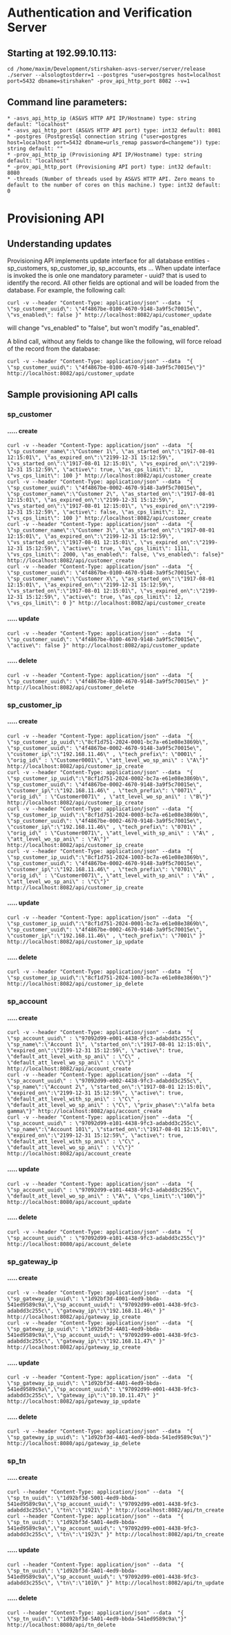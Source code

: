 # Authentication and Verification Server 

## Starting at 192.99.10.113:
```
cd /home/maxim/Development/stirshaken-asvs-server/server/release
./server --alsologtostderr=1 --postgres "user=postgres host=localhost port=5432 dbname=stirshaken" -prov_api_http_port 8082 --v=1
```

## Command line parameters:
    * -asvs_api_http_ip (AS&VS HTTP API IP/Hostname) type: string  default: "localhost"
    * -asvs_api_http_port (AS&VS HTTP API port) type: int32 default: 8081
    * -postgres (PostgresSql connection string ("user=postgres host=localhost port=5432 dbname=urls_remap password=changeme")) type: string default: ""
    * -prov_api_http_ip (Provisioning API IP/Hostname) type: string  default: "localhost"
    * -prov_api_http_port (Provisioning API port) type: int32 default: 8080
    * -threads (Number of threads used by AS&VS HTTP API. Zero means to default to the number of cores on this machine.) type: int32 default: 0

# Provisioning API
## Understanding updates
Provisioning API implements update interface for all database entities - sp_customers, sp_customer_ip, sp_accounts, ets ...
When update interface is invoked the is onle one mandatory parameter - uuid? that is used to identify the record. All other fields are optional and will be loaded from the database.
For example, the following call:
```
curl -v --header "Content-Type: application/json" --data  "{ \"sp_customer_uuid\": \"4f4867be-0100-4670-9148-3a9f5c70015e\", \"vs_enabled\": false }" http://localhost:8082/api/customer_update
```
will change "vs_enabled" to "false", but won't modify "as_enabled".

A blind call, without any fields to change like the following, will force reload of the record from the database:
```
curl -v --header "Content-Type: application/json" --data  "{ \"sp_customer_uuid\": \"4f4867be-0100-4670-9148-3a9f5c70015e\"}" http://localhost:8082/api/customer_update
```

## Sample provisioning API calls
### sp_customer
#### ..... create
```
curl -v --header "Content-Type: application/json" --data  "{ \"sp_customer_name\":\"Customer 1\", \"as_started_on\":\"1917-08-01 12:15:01\", \"as_expired_on\":\"2199-12-31 15:12:59\", \"vs_started_on\":\"1917-08-01 12:15:01\", \"vs_expired_on\":\"2199-12-31 15:12:59\", \"active\": true, \"as_cps_limit\": 12, \"vs_cps_limit\": 100 }" http://localhost:8082/api/customer_create
curl -v --header "Content-Type: application/json" --data  "{ \"sp_customer_uuid\": \"4f4867be-0002-4670-9148-3a9f5c70015e\", \"sp_customer_name\":\"Customer 2\", \"as_started_on\":\"1917-08-01 12:15:01\", \"as_expired_on\":\"2199-12-31 15:12:59\", \"vs_started_on\":\"1917-08-01 12:15:01\", \"vs_expired_on\":\"2199-12-31 15:12:59\", \"active\": false, \"as_cps_limit\": 12, \"vs_cps_limit\": 100 }" http://localhost:8082/api/customer_create
curl -v --header "Content-Type: application/json" --data  "{  \"sp_customer_name\":\"Customer 3\", \"as_started_on\":\"1917-08-01 12:15:01\", \"as_expired_on\":\"2199-12-31 15:12:59\", \"vs_started_on\":\"1917-08-01 12:15:01\", \"vs_expired_on\":\"2199-12-31 15:12:59\", \"active\": true, \"as_cps_limit\": 1111, \"vs_cps_limit\": 2000, \"as_enabled\": false, \"vs_enabled\": false}" http://localhost:8082/api/customer_create
curl -v --header "Content-Type: application/json" --data  "{ \"sp_customer_uuid\": \"4f4867be-0100-4670-9148-3a9f5c70015e\", \"sp_customer_name\":\"Customer X\", \"as_started_on\":\"1917-08-01 12:15:01\", \"as_expired_on\":\"2199-12-31 15:12:59\", \"vs_started_on\":\"1917-08-01 12:15:01\", \"vs_expired_on\":\"2199-12-31 15:12:59\", \"active\": true, \"as_cps_limit\": 12, \"vs_cps_limit\": 0 }" http://localhost:8082/api/customer_create
```
#### ..... update
```
curl -v --header "Content-Type: application/json" --data  "{ \"sp_customer_uuid\": \"4f4867be-0100-4670-9148-3a9f5c70015e\", \"active\": false }" http://localhost:8082/api/customer_update
```
#### ..... delete
```
curl -v --header "Content-Type: application/json" --data  "{ \"sp_customer_uuid\": \"4f4867be-0100-4670-9148-3a9f5c70015e\" }" http://localhost:8082/api/customer_delete
```
### sp_customer_ip
#### ..... create
```
curl -v --header "Content-Type: application/json" --data  "{ \"sp_customer_ip_uuid\":\"8cf1d751-2024-0001-bc7a-e61e08e3869b\",  \"sp_customer_uuid\": \"4f4867be-0002-4670-9148-3a9f5c70015e\", \"customer_ip\":\"192.168.11.46\" , \"tech_prefix\": \"0001\" , \"orig_id\" : \"Customer0001\", \"att_level_wo_sp_ani\" : \"A\"}" http://localhost:8082/api/customer_ip_create
curl -v --header "Content-Type: application/json" --data  "{ \"sp_customer_ip_uuid\":\"8cf1d751-2024-0002-bc7a-e61e08e3869b\",  \"sp_customer_uuid\": \"4f4867be-0002-4670-9148-3a9f5c70015e\", \"customer_ip\":\"192.168.11.46\" , \"tech_prefix\": \"0071\" , \"orig_id\" : \"Customer0071\" , \"att_level_wo_sp_ani\" : \"B\"}" http://localhost:8082/api/customer_ip_create
curl -v --header "Content-Type: application/json" --data  "{ \"sp_customer_ip_uuid\":\"8cf1d751-2024-0003-bc7a-e61e08e3869b\",  \"sp_customer_uuid\": \"4f4867be-0002-4670-9148-3a9f5c70015e\", \"customer_ip\":\"192.168.11.46\" , \"tech_prefix\": \"0701\" , \"orig_id\" : \"Customer0071\", \"att_level_with_sp_ani\" : \"A\" , \"att_level_wo_sp_ani\" : \"A\"}" http://localhost:8082/api/customer_ip_create
curl -v --header "Content-Type: application/json" --data  "{ \"sp_customer_ip_uuid\":\"8cf1d751-2024-1003-bc7a-e61e08e3869b\",  \"sp_customer_uuid\": \"4f4867be-0002-4670-9148-3a9f5c70015e\", \"customer_ip\":\"192.168.11.46\" , \"tech_prefix\": \"0701\" , \"orig_id\" : \"Customer0071\", \"att_level_with_sp_ani\" : \"A\" , \"att_level_wo_sp_ani\" : \"C\"}" http://localhost:8082/api/customer_ip_create
```
#### ..... update
```
curl -v --header "Content-Type: application/json" --data  "{ \"sp_customer_ip_uuid\":\"8cf1d751-2024-0001-bc7a-e61e08e3869b\",  \"sp_customer_uuid\": \"4f4867be-0002-4670-9148-3a9f5c70015e\", \"customer_ip\":\"192.168.11.46\" , \"tech_prefix\": \"7001\" }" http://localhost:8082/api/customer_ip_update
```
#### ..... delete
```
curl -v --header "Content-Type: application/json" --data  "{ \"sp_customer_ip_uuid\":\"8cf1d751-2024-1003-bc7a-e61e08e3869b\"}" http://localhost:8082/api/customer_ip_delete
```
### sp_account
#### ..... create
```
curl -v --header "Content-Type: application/json" --data  "{ \"sp_account_uuid\" : \"97092d99-e001-4438-9fc3-adabdd3c255c\", \"sp_name\":\"Account 1\", \"started_on\":\"1917-08-01 12:15:01\", \"expired_on\":\"2199-12-31 15:12:59\", \"active\": true, \"default_att_level_with_sp_ani\" : \"C\" , \"default_att_level_wo_sp_ani\" : \"C\"}" http://localhost:8082/api/account_create
curl -v --header "Content-Type: application/json" --data  "{ \"sp_account_uuid\" : \"97092d99-e002-4438-9fc3-adabdd3c255c\", \"sp_name\":\"Account 2\", \"started_on\":\"1917-08-01 12:15:01\", \"expired_on\":\"2199-12-31 15:12:59\", \"active\": true, \"default_att_level_with_sp_ani\" : \"C\" , \"default_att_level_wo_sp_ani\" : \"C\", \"priv_phase\":\"alfa beta gamma\"}" http://localhost:8082/api/account_create
curl -v --header "Content-Type: application/json" --data  "{ \"sp_account_uuid\" : \"97092d99-e101-4438-9fc3-adabdd3c255c\", \"sp_name\":\"Account 101\", \"started_on\":\"1917-08-01 12:15:01\", \"expired_on\":\"2199-12-31 15:12:59\", \"active\": true, \"default_att_level_with_sp_ani\" : \"C\" , \"default_att_level_wo_sp_ani\" : \"C\"}" http://localhost:8082/api/account_create
```
#### ..... update
```
curl -v --header "Content-Type: application/json" --data  "{ \"sp_account_uuid\" : \"97092d99-e101-4438-9fc3-adabdd3c255c\", \"default_att_level_wo_sp_ani\" : \"A\", \"cps_limit\":\"100\"}" http://localhost:8080/api/account_update
```
#### ..... delete
```
curl -v --header "Content-Type: application/json" --data  "{ \"sp_account_uuid\" : \"97092d99-e101-4438-9fc3-adabdd3c255c\"}" http://localhost:8080/api/account_delete
```
### sp_gateway_ip
#### ..... create
```
curl -v --header "Content-Type: application/json" --data  "{  \"sp_gateway_ip_uuid\": \"1d92bf3d-4001-4ed9-bbda-541ed9589c9a\",\"sp_account_uuid\": \"97092d99-e001-4438-9fc3-adabdd3c255c\", \"gateway_ip\":\"192.168.11.46\" }" http://localhost:8082/api/gateway_ip_create
curl -v --header "Content-Type: application/json" --data  "{  \"sp_gateway_ip_uuid\": \"1d92bf3d-4A01-4ed9-bbda-541ed9589c9a\",\"sp_account_uuid\": \"97092d99-e001-4438-9fc3-adabdd3c255c\", \"gateway_ip\":\"192.168.11.47\" }" http://localhost:8082/api/gateway_ip_create
```
#### ..... update
```
curl -v --header "Content-Type: application/json" --data  "{  \"sp_gateway_ip_uuid\": \"1d92bf3d-4A01-4ed9-bbda-541ed9589c9a\",\"sp_account_uuid\": \"97092d99-e001-4438-9fc3-adabdd3c255c\", \"gateway_ip\":\"10.10.11.47\" }" http://localhost:8082/api/gateway_ip_update
```
#### ..... delete
```
curl -v --header "Content-Type: application/json" --data  "{  \"sp_gateway_ip_uuid\": \"1d92bf3d-4A01-4ed9-bbda-541ed9589c9a\"}" http://localhost:8080/api/gateway_ip_delete
```

### sp_tn
#### ..... create
```
curl --header "Content-Type: application/json" --data  "{  \"sp_tn_uuid\": \"1d92bf3d-5001-4ed9-bbda-541ed9589c9a\",\"sp_account_uuid\": \"97092d99-e001-4438-9fc3-adabdd3c255c\", \"tn\":\"1921\" }" http://localhost:8082/api/tn_create
curl --header "Content-Type: application/json" --data  "{  \"sp_tn_uuid\": \"1d92bf3d-5A01-4ed9-bbda-541ed9589c9a\",\"sp_account_uuid\": \"97092d99-e001-4438-9fc3-adabdd3c255c\", \"tn\":\"1923\" }" http://localhost:8082/api/tn_create
```
#### ..... update
```
curl --header "Content-Type: application/json" --data  "{  \"sp_tn_uuid\": \"1d92bf3d-5A01-4ed9-bbda-541ed9589c9a\",\"sp_account_uuid\": \"97092d99-e001-4438-9fc3-adabdd3c255c\", \"tn\":\"1010\" }" http://localhost:8082/api/tn_update
```
#### ..... delete
```
curl --header "Content-Type: application/json" --data  "{  \"sp_tn_uuid\": \"1d92bf3d-5A01-4ed9-bbda-541ed9589c9a\"}" http://localhost:8080/api/tn_delete
```
